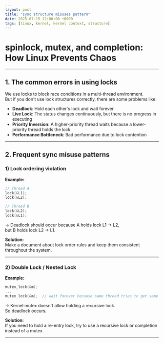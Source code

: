 ```yaml
---
layout: post
title: "sync structure misuses pattern"
date: 2025-07-15 12:00:00 +0900
tags: [linux, kernel, kernel context, structure]
---
```


# spinlock, mutex, and completion: How Linux Prevents Chaos

---

## 1. The common errors in using locks

We use locks to block race conditions in a multi-thread environment.  
But if you don't use lock structures correctly, there are some problems like:

- **Deadlock**: Hold each other's lock and wait forever  
- **Live Lock**: The status changes continuously, but there is no progress in executing  
- **Priority Inversion**: A higher-priority thread waits because a lower-priority thread holds the lock  
- **Performance Bottleneck**: Bad performance due to lock contention  

---

## 2. Frequent sync misuse patterns

### 1) Lock ordering violation

**Example:**

```c
// Thread A
lock(&L1);
lock(&L2);

// Thread B
lock(&L2);
lock(&L1);
```

→ Deadlock should occur because A holds lock L1 → L2,  
but B holds lock L2 → L1.

**Solution:**  
Make a document about lock order rules and keep them consistent throughout the system.

---

### 2) Double Lock / Nested Lock

**Example:**

```c
mutex_lock(&m);
...
mutex_lock(&m);  // wait forever because same thread tries to get same lock
```

→ Kernel mutex doesn't allow holding a recursive lock.  
So deadlock occurs.

**Solution:**  
If you need to hold a re-entry lock, try to use a recursive lock or completion instead of a mutex.

---
